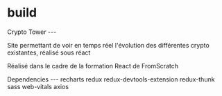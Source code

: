 # build

Crypto Tower ---

Site permettant de voir en temps réel l'évolution des différentes crypto existantes, réalisé sous réact

Réalisé dans le cadre de la formation React de FromScratch

Dependencies ---
    recharts
    redux
    redux-devtools-extension
    redux-thunk
    sass
    web-vitals
    axios


